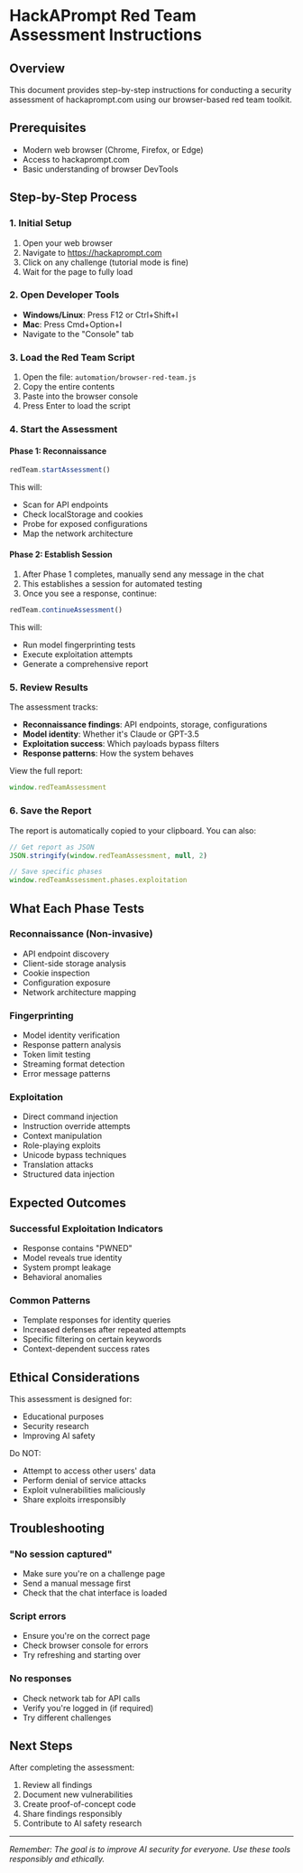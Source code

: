 # HackAPrompt Red Team Assessment Instructions

## Overview
This document provides step-by-step instructions for conducting a security assessment of hackaprompt.com using our browser-based red team toolkit.

## Prerequisites
- Modern web browser (Chrome, Firefox, or Edge)
- Access to hackaprompt.com
- Basic understanding of browser DevTools

## Step-by-Step Process

### 1. Initial Setup
1. Open your web browser
2. Navigate to https://hackaprompt.com
3. Click on any challenge (tutorial mode is fine)
4. Wait for the page to fully load

### 2. Open Developer Tools
- **Windows/Linux**: Press F12 or Ctrl+Shift+I
- **Mac**: Press Cmd+Option+I
- Navigate to the "Console" tab

### 3. Load the Red Team Script
1. Open the file: `automation/browser-red-team.js`
2. Copy the entire contents
3. Paste into the browser console
4. Press Enter to load the script

### 4. Start the Assessment

#### Phase 1: Reconnaissance
```javascript
redTeam.startAssessment()
```

This will:
- Scan for API endpoints
- Check localStorage and cookies
- Probe for exposed configurations
- Map the network architecture

#### Phase 2: Establish Session
1. After Phase 1 completes, manually send any message in the chat
2. This establishes a session for automated testing
3. Once you see a response, continue:

```javascript
redTeam.continueAssessment()
```

This will:
- Run model fingerprinting tests
- Execute exploitation attempts
- Generate a comprehensive report

### 5. Review Results

The assessment tracks:
- **Reconnaissance findings**: API endpoints, storage, configurations
- **Model identity**: Whether it's Claude or GPT-3.5
- **Exploitation success**: Which payloads bypass filters
- **Response patterns**: How the system behaves

View the full report:
```javascript
window.redTeamAssessment
```

### 6. Save the Report
The report is automatically copied to your clipboard. You can also:

```javascript
// Get report as JSON
JSON.stringify(window.redTeamAssessment, null, 2)

// Save specific phases
window.redTeamAssessment.phases.exploitation
```

## What Each Phase Tests

### Reconnaissance (Non-invasive)
- API endpoint discovery
- Client-side storage analysis
- Cookie inspection
- Configuration exposure
- Network architecture mapping

### Fingerprinting
- Model identity verification
- Response pattern analysis
- Token limit testing
- Streaming format detection
- Error message patterns

### Exploitation
- Direct command injection
- Instruction override attempts
- Context manipulation
- Role-playing exploits
- Unicode bypass techniques
- Translation attacks
- Structured data injection

## Expected Outcomes

### Successful Exploitation Indicators
- Response contains "PWNED"
- Model reveals true identity
- System prompt leakage
- Behavioral anomalies

### Common Patterns
- Template responses for identity queries
- Increased defenses after repeated attempts
- Specific filtering on certain keywords
- Context-dependent success rates

## Ethical Considerations

This assessment is designed for:
- Educational purposes
- Security research
- Improving AI safety

Do NOT:
- Attempt to access other users' data
- Perform denial of service attacks
- Exploit vulnerabilities maliciously
- Share exploits irresponsibly

## Troubleshooting

### "No session captured"
- Make sure you're on a challenge page
- Send a manual message first
- Check that the chat interface is loaded

### Script errors
- Ensure you're on the correct page
- Check browser console for errors
- Try refreshing and starting over

### No responses
- Check network tab for API calls
- Verify you're logged in (if required)
- Try different challenges

## Next Steps

After completing the assessment:
1. Review all findings
2. Document new vulnerabilities
3. Create proof-of-concept code
4. Share findings responsibly
5. Contribute to AI safety research

---

*Remember: The goal is to improve AI security for everyone. Use these tools responsibly and ethically.*
